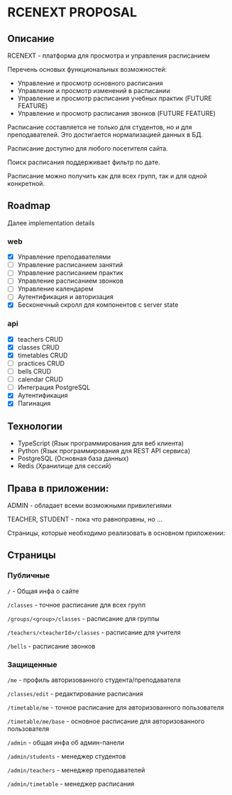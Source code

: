 # RCENEXT PROPOSAL

## Описание

RCENEXT - платформа для просмотра и управления расписанием

Перечень основых функциональных возможностей:

- Управление и просмотр основного расписания
- Управление и просмотр изменений в расписании
- Управление и просмотр расписания учебных практик (FUTURE FEATURE)
- Управление и просмотр расписания звонков (FUTURE FEATURE)

Расписание составляется не только для студентов, но и для преподавателей. Это достигается нормализацией данных в БД.

Расписание доступно для любого посетителя сайта.

Поиск расписания поддерживает фильтр по дате.

Расписание можно получить как для всех групп, так и для одной конкретной.

## Roadmap

Далее implementation details

### web

- [x] Управление преподавателями
- [ ] Управление расписанием занятий
- [ ] Управление расписанием практик
- [ ] Управление расписанием звонков
- [ ] Управление календарем
- [ ] Аутентификация и авторизация
- [x] Бесконечный скролл для компонентов с server state

### api

- [x] teachers CRUD
- [x] classes CRUD
- [x] timetables CRUD
- [ ] practices CRUD
- [ ] bells CRUD
- [ ] calendar CRUD
- [ ] Интеграция PostgreSQL
- [x] Аутентификация
- [x] Пагинация

## Технологии

- TypeScript (Язык программирования для веб клиента)
- Python (Язык программирования для REST API сервиса)
- PostgreSQL (Основная база данных)
- Redis (Хранилище для сессий)

## Права в приложении:

ADMIN - обладает всеми возможными привилегиями

TEACHER, STUDENT - пока что равноправны, но ...

Страницы, которые необходимо реализовать в основном приложении:

## Страницы

### Публичные

`/` - Общая инфа о сайте

`/classes` - точное расписание для всех групп

`/groups/<group>/classes` - расписание для группы

`/teachers/<teacherId>/classes` - расписание для учителя

`/bells` - расписание звонков

### Защищенные

`/me` - профиль авторизованного студента/преподавателя

`/classes/edit` - редактирование расписания

`/timetable/me` - точное расписание для авторизованного пользователя

`/timetable/me/base` - основное расписание для авторизованного пользователя

`/admin` - общая инфа об админ-панели

`/admin/students` - менеджер студентов

`/admin/teachers` - менеджер преподавателей

`/admin/timetable` - менеджер расписания
